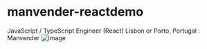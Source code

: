 # manvender-reactdemo
JavaScript / TypeScript Engineer (React) Lisbon or Porto, Portugal  : Manvender
![image](https://user-images.githubusercontent.com/24519082/133269737-6584febb-a2a5-4810-a3a8-c8665ded1aab.png)
